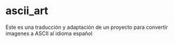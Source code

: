 # ascii_art

Este es una traducción y adaptación de un proyecto para convertir imagenes a ASCII al idioma español

